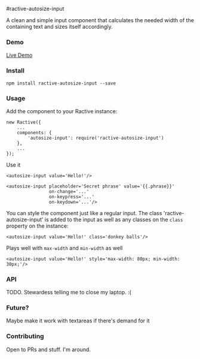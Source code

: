 #ractive-autosize-input

A clean and simple input component that calculates the needed width of the containing text and sizes itself accordingly. 

### Demo

[Live Demo](http://jondum.github.com/ractive-autosize-input/demo/)

### Install

```
npm install ractive-autosize-input --save
```

### Usage

Add the component to your Ractive instance:

```
new Ractive({
    ...
    components: {
        'autosize-input': require('ractive-autosize-input')
    },
    ...
});
```

Use it

```
<autosize-input value='Hello!'/>
```

```
<autosize-input placeholder='Secret phrase' value='{{.phrase}}'
                on-change='...'
                on-keypress='...'
                on-keydown='...'/>
```

You can style the component just like a regular input. The class
'ractive-autosize-input' is added to the input as well as any classes on the
`class` property on the instance:

```
<autosize-input value='Hello!' class='donkey balls'/>
```

Plays well with `max-width` and `min-width` as well

```
<autosize-input value='Hello!' style='max-width: 80px; min-width: 30px;'/>
```

### API

TODO. Stewardess telling me to close my laptop. :(


### Future?

Maybe make it work with textareas if there's demand for it


### Contributing


Open to PRs and stuff. I'm around.


